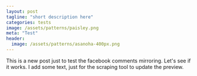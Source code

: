 ```yaml
---
layout: post
tagline: "short description here"
categories: tests
image: /assets/patterns/paisley.png
meta: "Test"
header:
  image: /assets/patterns/asanoha-400px.png
---
```


This is a new post just to test the facebook comments mirroring. Let's see if it works. I add some text, just for the scraping tool to update the preview.
